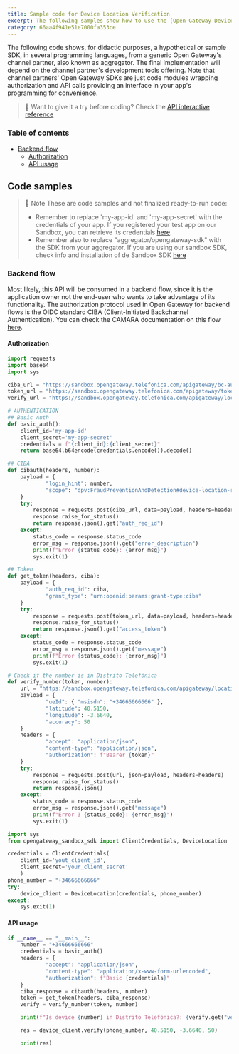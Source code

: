 ```yaml
---
title: Sample code for Device Location Verification
excerpt: The following samples show how to use the [Open Gateway Device Location Verification API](https://opengateway.telefonica.com/en/apis/device-status), 
category: 66aa4f941e51e7000fa353ce
---
```


The following code shows, for didactic purposes, a hypothetical or sample SDK, in several programming languages, from a generic Open Gateway's channel partner, also known as aggregator. The final implementation will depend on the channel partner's development tools offering. Note that channel partners' Open Gateway SDKs are just code modules wrapping authorization and API calls providing an interface in your app's programming for convenience.

> 📘 Want to give it a try before coding?
> Check the [API interactive reference](https://developers.opengateway.telefonica.com/reference/verifylocation-1)

### Table of contents
- [Backend flow](#backend-flow)
    - [Authorization](#authorization)
    - [API usage](#api-usage)

## Code samples

> 📘 Note
> These are code samples and not finalized ready-to-run code:
> - Remember to replace 'my-app-id' and 'my-app-secret' with the credentials of your app.
If you registered your test app on our Sandbox, you can retrieve its credentials [here](https://sandbox.opengateway.telefonica.com/my-apps). 
> - Remember also to replace "aggregator/opengateway-sdk" with the SDK from your aggregator.
If you are using our sandbox SDK, check info and installation of de Sandbox SDK [here](/docs/sdkreference)

### Backend flow

Most likely, this API will be consumed in a backend flow, since it is the application owner not the end-user who wants to take advantage of its functionality. The authorization protocol used in Open Gateway for backend flows is the OIDC standard CIBA (Client-Initiated Backchannel Authentication). You can check the CAMARA documentation on this flow [here](https://github.com/camaraproject/IdentityAndConsentManagement/blob/release-0.1.0/documentation/CAMARA-API-access-and-user-consent.md#ciba-flow-backend-flow).

#### Authorization

```python Sample HTTP using Python
import requests
import base64
import sys

ciba_url = "https://sandbox.opengateway.telefonica.com/apigateway/bc-authorize"
token_url = "https://sandbox.opengateway.telefonica.com/apigateway/token"
verify_url = "https://sandbox.opengateway.telefonica.com/apigateway/location/v0/verify"

# AUTHENTICATION
## Basic Auth
def basic_auth():
    client_id='my-app-id'
    client_secret='my-app-secret'
    credentials = f"{client_id}:{client_secret}"
    return base64.b64encode(credentials.encode()).decode()

## CIBA
def cibauth(headers, number):
    payload = {
            "login_hint": number,
            "scope": "dpv:FraudPreventionAndDetection#device-location-read"
    }
    try:
        response = requests.post(ciba_url, data=payload, headers=headers)
        response.raise_for_status()
        return response.json().get("auth_req_id")
    except:
        status_code = response.status_code
        error_msg = response.json().get("error_description")
        print(f"Error {status_code}: {error_msg}")
        sys.exit(1)

## Token
def get_token(headers, ciba):
    payload = {
            "auth_req_id": ciba,
            "grant_type": "urn:openid:params:grant-type:ciba"
    }
    try:
        response = requests.post(token_url, data=payload, headers=headers)
        response.raise_for_status()
        return response.json().get("access_token")
    except:
        status_code = response.status_code
        error_msg = response.json().get("message")
        print(f"Error {status_code}: {error_msg}")
        sys.exit(1)

# Check if the number is in Distrito Telefónica
def verify_number(token, number):
    url = "https://sandbox.opengateway.telefonica.com/apigateway/location/v0/verify"
    payload = {
            "ueId": { "msisdn": "+34666666666" },
            "latitude": 40.5150,
            "longitude": -3.6640,
            "accuracy": 50
    }
    headers = {
            "accept": "application/json",
            "content-type": "application/json",
            "authorization": f"Bearer {token}"
    }
    try:
        response = requests.post(url, json=payload, headers=headers)
        response.raise_for_status()
        return response.json()
    except:
        status_code = response.status_code
        error_msg = response.json().get("message")
        print(f"Error 3 {status_code}: {error_msg}")
        sys.exit(1)
```
```python Sample SDK for Python
import sys
from opengateway_sandbox_sdk import ClientCredentials, DeviceLocation

credentials = ClientCredentials(
    client_id='yout_client_id',
    client_secret='your_client_secret'
    )
phone_number = "+34666666666"
try:
    device_client = DeviceLocation(credentials, phone_number)
except:
    sys.exit(1)
```
#### API usage

```python Sample HTTP with Python
if __name__ == "__main__":
    number = "+34666666666"
    credentials = basic_auth()
    headers = {
            "accept": "application/json",
            "content-type": "application/x-www-form-urlencoded",
            "authorization": f"Basic {credentials}"
    }
    ciba_response = cibauth(headers, number)
    token = get_token(headers, ciba_response)
    verify = verify_number(token, number)

    print(f"Is device {number} in Distrito Telefónica?: {verify.get("verificationResult")}")
```
```python Sample SDK for Python
    res = device_client.verify(phone_number, 40.5150, -3.6640, 50)

    print(res)
```